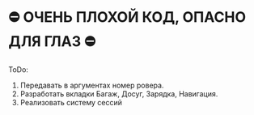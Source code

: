# &#9940; ОЧЕНЬ ПЛОХОЙ КОД, ОПАСНО ДЛЯ ГЛАЗ &#9940;
ToDo:
1) Передавать в аргументах номер ровера.
2) Разработать вкладки Багаж, Досуг, Зарядка, Навигация.
3) Реализовать систему сессий
